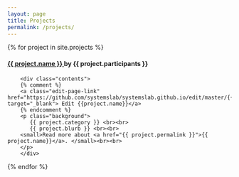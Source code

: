 ```yaml
---
layout: page
title: Projects
permalink: /projects/
---
```

<style>
.background {
    background: gainsboro;
}
</style>
<div class="research-wrapper">
  {% for project in site.projects %}
     <h4> <a href="#" class="toggle"> {{ project.name }} </a> by {{ project.participants }}</h4>

        <div class="contents">
        {% comment %}
        <a class="edit-page-link" href="https://github.com/systemslab/systemslab.github.io/edit/master/{{project.path}}" target="_blank"> Edit {{project.name}}</a>
        {% endcomment %}
        <p class="background">
           {{ project.category }} <br><br>
           {{ project.blurb }} <br><br>
        <small>Read more about <a href="{{ project.permalink }}">{{ project.name}}</a>. </small><br><br>
        </p>
        </div>
  {% endfor %}
</div>

